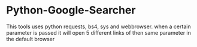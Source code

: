 # Python-Google-Searcher
This tools uses python requests, bs4, sys and webbrowser. when a certain parameter is passed it will open 5 different links of then same parameter in the default browser
